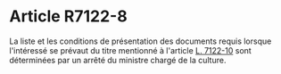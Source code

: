 # Article R7122-8

  
La liste et les conditions de présentation des documents requis lorsque l'intéressé se prévaut du titre mentionné à l'article [L. 7122-10][1] sont déterminées par un arrêté du ministre chargé de la culture.

 [1]: /affichCodeArticle.do?cidTexte=LEGITEXT000006072050&idArticle=LEGIARTI000006904572&dateTexte=&categorieLien=cid